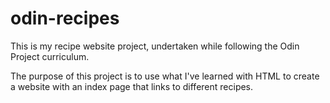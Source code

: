 # odin-recipes

This is my recipe website project, undertaken while following the Odin Project curriculum.

The purpose of this project is to use what I've learned with HTML to create a website with an index page that links to different recipes.